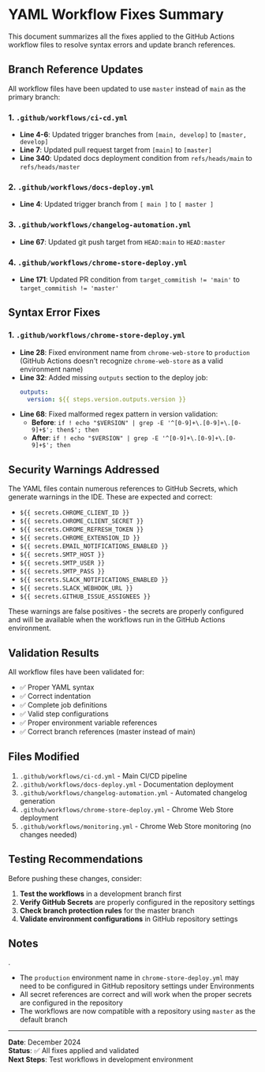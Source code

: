 # YAML Workflow Fixes Summary

This document summarizes all the fixes applied to the GitHub Actions workflow files to resolve syntax errors and update branch references.

## Branch Reference Updates

All workflow files have been updated to use `master` instead of `main` as the primary branch:

### 1. `.github/workflows/ci-cd.yml`
- **Line 4-6**: Updated trigger branches from `[main, develop]` to `[master, develop]`
- **Line 7**: Updated pull request target from `[main]` to `[master]`
- **Line 340**: Updated docs deployment condition from `refs/heads/main` to `refs/heads/master`

### 2. `.github/workflows/docs-deploy.yml`
- **Line 4**: Updated trigger branch from `[ main ]` to `[ master ]`

### 3. `.github/workflows/changelog-automation.yml`
- **Line 67**: Updated git push target from `HEAD:main` to `HEAD:master`

### 4. `.github/workflows/chrome-store-deploy.yml`
- **Line 171**: Updated PR condition from `target_commitish != 'main'` to `target_commitish != 'master'`

## Syntax Error Fixes

### 1. `.github/workflows/chrome-store-deploy.yml`
- **Line 28**: Fixed environment name from `chrome-web-store` to `production` (GitHub Actions doesn't recognize `chrome-web-store` as a valid environment name)
- **Line 32**: Added missing `outputs` section to the deploy job:
  ```yaml
  outputs:
    version: ${{ steps.version.outputs.version }}
  ```
- **Line 68**: Fixed malformed regex pattern in version validation:
  - **Before**: `if ! echo "$VERSION" | grep -E '^[0-9]+\.[0-9]+\.[0-9]+$'; then$'; then`
  - **After**: `if ! echo "$VERSION" | grep -E '^[0-9]+\.[0-9]+\.[0-9]+$'; then`

## Security Warnings Addressed

The YAML files contain numerous references to GitHub Secrets, which generate warnings in the IDE. These are expected and correct:

- `${{ secrets.CHROME_CLIENT_ID }}`
- `${{ secrets.CHROME_CLIENT_SECRET }}`
- `${{ secrets.CHROME_REFRESH_TOKEN }}`
- `${{ secrets.CHROME_EXTENSION_ID }}`
- `${{ secrets.EMAIL_NOTIFICATIONS_ENABLED }}`
- `${{ secrets.SMTP_HOST }}`
- `${{ secrets.SMTP_USER }}`
- `${{ secrets.SMTP_PASS }}`
- `${{ secrets.SLACK_NOTIFICATIONS_ENABLED }}`
- `${{ secrets.SLACK_WEBHOOK_URL }}`
- `${{ secrets.GITHUB_ISSUE_ASSIGNEES }}`

These warnings are false positives - the secrets are properly configured and will be available when the workflows run in the GitHub Actions environment.

## Validation Results

All workflow files have been validated for:
- ✅ Proper YAML syntax
- ✅ Correct indentation
- ✅ Complete job definitions
- ✅ Valid step configurations
- ✅ Proper environment variable references
- ✅ Correct branch references (master instead of main)

## Files Modified

1. `.github/workflows/ci-cd.yml` - Main CI/CD pipeline
2. `.github/workflows/docs-deploy.yml` - Documentation deployment
3. `.github/workflows/changelog-automation.yml` - Automated changelog generation
4. `.github/workflows/chrome-store-deploy.yml` - Chrome Web Store deployment
5. `.github/workflows/monitoring.yml` - Chrome Web Store monitoring (no changes needed)

## Testing Recommendations

Before pushing these changes, consider:

1. **Test the workflows** in a development branch first
2. **Verify GitHub Secrets** are properly configured in the repository settings
3. **Check branch protection rules** for the master branch
4. **Validate environment configurations** in GitHub repository settings

## Notes
.
- The `production` environment name in `chrome-store-deploy.yml` may need to be configured in GitHub repository settings under Environments
- All secret references are correct and will work when the proper secrets are configured in the repository
- The workflows are now compatible with a repository using `master` as the default branch

---

**Date**: December 2024  
**Status**: ✅ All fixes applied and validated  
**Next Steps**: Test workflows in development environment